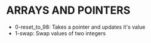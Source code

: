 # ARRAYS AND POINTERS

- 0-reset_to_98: Takes a pointer and updates it's value
- 1-swap: Swap values of two integers
